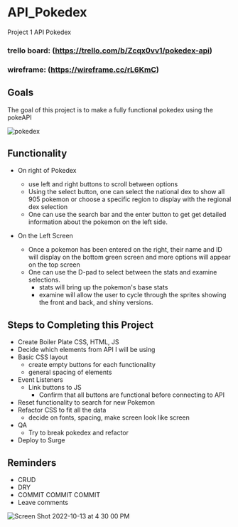 # API_Pokedex
Project 1 API Pokedex
### trello board: (https://trello.com/b/Zcqx0vv1/pokedex-api)
### wireframe: (https://wireframe.cc/rL6KmC)
## Goals
The goal of this project is to make a fully functional pokedex using the pokeAPI


![pokedex](https://static.wikia.nocookie.net/pokemon/images/5/5c/Gen_I_Pokedex.png/revision/latest?cb=20100717083120)

## Functionality

- On right of Pokedex
  - use left and right buttons to scroll between options
  - Using the select button, one can select the national dex to show all 905 pokemon or choose a specific region to display with the regional dex selection
  - One can use the search bar and the enter button to get get detailed information about the pokemon on the left side. 

- On the Left Screen
  - Once a pokemon has been entered on the right, their name and ID will display on the bottom green screen and more options will appear on the top screen
  - One can use the D-pad to select between the stats and examine selections. 
    - stats will bring up the pokemon's base stats
    - examine will allow the user to cycle through the sprites showing the front and back, and shiny versions. 


## Steps to Completing this Project
- Create Boiler Plate CSS, HTML, JS
- Decide which elements from API I will be using
- Basic CSS layout
  - create empty buttons for each functionality
  - general spacing of elements
- Event Listeners
  - Link buttons to JS
    - Confirm that all buttons are functional before connecting to API
- Reset functionality to search for new Pokemon
- Refactor CSS to fit all the data
  - decide on fonts, spacing, make screen look like screen 
- QA
  - Try to break pokedex and refactor
- Deploy to Surge

## Reminders
- CRUD
- DRY
- COMMIT COMMIT COMMIT
- Leave comments



![Screen Shot 2022-10-13 at 4 30 00 PM](https://user-images.githubusercontent.com/114944160/195714907-260829d9-efb4-4356-b10e-01ab650d4b4c.png)
